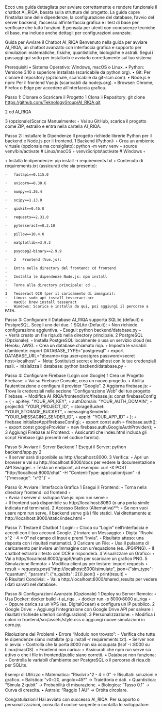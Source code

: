 Ecco una guida dettagliata per avviare correttamente e rendere funzionale il chatbot AI_RIQA, basata sulla struttura del progetto. La guida copre l’installazione delle dipendenze, la configurazione del database, l’avvio del server backend, l’accesso all’interfaccia grafica e i test di base per verificare che tutto funzioni. È pensata per utenti con conoscenze tecniche di base, ma include anche dettagli per configurazioni avanzate.

Guida per Avviare il Chatbot AI_RIQA
Benvenuto nella guida per avviare AI_RIQA, un chatbot avanzato con interfaccia grafica e supporto per simulazioni matematiche, fisiche, quantistiche, biologiche e astrali. Segui i passaggi qui sotto per installarlo e avviarlo correttamente sul tuo sistema.

Prerequisiti
	•	Sistema Operativo: Windows, macOS o Linux.
	•	Python: Versione 3.10 o superiore installata (scaricabile da python.org).
	•	Git: Per clonare il repository (opzionale, scaricabile da git-scm.com).
	•	Node.js e npm: Per il frontend Vue.js (scaricabili da nodejs.org).
	•	Browser: Chrome, Firefox o Edge per accedere all’interfaccia grafica.

Passo 1: Clonare o Scaricare il Progetto
	1	Clona il Repository: git clone https://github.com/TeknologyGroup/AI_RIQA.git
	
2	cd AI_RIQA
	
3   (opzionale)Scarica Manualmente:
	◦	Vai su GitHub, scarica il progetto come ZIP, estrailo e entra nella cartella AI_RIQA.

Passo 2: Installare le Dipendenze
Il progetto richiede librerie Python per il backend e Node.js per il frontend.
	1	Backend (Python):
	◦	Crea un ambiente virtuale (opzionale ma consigliato): python -m venv venv
	◦	source venv/bin/activate  # Linux/macOS
	◦	venv\Scripts\activate     # Windows
	◦	
	
◦	Installa le dipendenze: pip install -r requirements.txt
◦	Contenuto di requirements.txt (assicurati che sia presente): 

	◦	fastapi==0.115.0

	◦	uvicorn==0.30.6

	◦	numpy==1.26.4

	◦	scipy==1.13.0

	◦	qiskit==0.46.0

	◦	requests==2.31.0

	◦	pytesseract==0.3.10

	◦	pillow==10.4.0

	◦	matplotlib==3.9.2

	◦	psycopg2-binary==2.9.9

	◦	2	Frontend (Vue.js):

	◦	Entra nella directory del frontend: cd frontend
	◦	
	◦	Installa le dipendenze Node.js: npm install
	◦	
	◦	Torna alla directory principale: cd ..
	◦	
	3	Tesseract OCR (per il caricamento di immagini):
	◦	Linux: sudo apt install tesseract-ocr
	◦	macOS: brew install tesseract
	◦	Windows: Scarica e installa da qui, poi aggiungi il percorso a PATH.

Passo 3: Configurare il Database
AI_RIQA supporta SQLite (default) o PostgreSQL. Scegli uno dei due.
	1	SQLite (Default):
	◦	Non richiede configurazione aggiuntiva.
	◦	Esegui: python backend/database.py
	◦	
	◦	Verrà creato un file riqa.db nella directory principale.
	2	PostgreSQL (Opzionale):
	◦	Installa PostgreSQL localmente o usa un servizio cloud (es. Heroku, AWS).
	◦	Crea un database chiamato riqa.
	◦	Imposta le variabili d’ambiente: export DATABASE_TYPE="postgresql"
	◦	export DATABASE_URL="dbname=riqa user=postgres password=secret host=localhost"
	◦	 Nota: Sostituisci secret e localhost con le tue credenziali reali.
	◦	Inizializza il database: python backend/database.py
	◦	

Passo 4: Configurare Firebase (Login con Google)
	1	Crea un Progetto Firebase:
	◦	Vai su Firebase Console, crea un nuovo progetto.
	◦	Abilita l’autenticazione e configura il provider “Google”.
	2	Aggiorna firebase.js:
	◦	Trova le credenziali nella sezione “Configurazione Web” del tuo progetto Firebase.
	◦	Modifica AI_RIQA/frontend/src/firebase.js: const firebaseConfig = {
	◦	  apiKey: "YOUR_API_KEY",
	◦	  authDomain: "YOUR_AUTH_DOMAIN",
	◦	  projectId: "YOUR_PROJECT_ID",
	◦	  storageBucket: "YOUR_STORAGE_BUCKET",
	◦	  messagingSenderId: "YOUR_MESSAGING_SENDER_ID",
	◦	  appId: "YOUR_APP_ID"
	◦	};
	◦	firebase.initializeApp(firebaseConfig);
	◦	export const auth = firebase.auth();
	◦	export const googleProvider = new firebase.auth.GoogleAuthProvider();
	◦	
	3	Aggiungi Firebase al Frontend:
	◦	Assicurati che index.html includa gli script Firebase (già presenti nel codice fornito).

Passo 5: Avviare il Server Backend
	1	Esegui il Server: python backend/app.py
	2	
	◦	Il server sarà disponibile su http://localhost:8000.
	3	Verifica:
	◦	Apri un browser e vai su http://localhost:8000/docs per vedere la documentazione API Swagger.
	◦	Testa un endpoint, ad esempio: curl -X POST "http://localhost:8000/chat" -H "Content-Type: application/json" -d '{"message": "x^2"}'
	◦	

Passo 6: Avviare l’Interfaccia Grafica
	1	Esegui il Frontend:
	◦	Torna nella directory frontend: cd frontend
	◦	
	◦	Avvia il server di sviluppo Vue.js: npm run serve
	◦	
	◦	Il frontend sarà disponibile su http://localhost:8080 (o una porta simile indicata nel terminale).
	2	Accesso Statico (Alternativa)**:
	◦	Se non vuoi usare npm run serve, il backend serve già i file statici. Vai direttamente a: http://localhost:8000/static/index.html
	◦	

Passo 7: Testare il Chatbot
	1	Login:
	◦	Clicca su “Login” nell’interfaccia e accedi con il tuo account Google.
	2	Inviare un Messaggio:
	◦	Digita “Risolvi x^2 - 4 = 0” nel campo di input e premi “Invia”.
	◦	Risultato atteso: una risposta con i risultati matematici.
	3	Caricare un File:
	◦	Usa il pulsante di caricamento per inviare un’immagine con un’equazione (es. JPG/PNG).
	◦	Il chatbot estrarrà il testo con OCR e risponderà.
	4	Visualizzare un Grafico:
	◦	Vai a http://localhost:8000/graph/math per scaricare un grafico PNG.
	5	Simulazione Remota:
	◦	Modifica client.py per testare: import requests
	◦	result = requests.post("http://localhost:8000/simulate", json={"sim_type": "quantum", "params": {"n_qubits": 2}}).json()
	◦	print(result)
	◦	
	6	Risultati Condivisi:
	◦	Vai a http://localhost:8000/shared_results per vedere i dati salvati nel database.

Passo 8: Configurazioni Avanzate (Opzionale)
	1	Deploy su Server Remoto:
	◦	Usa Docker: docker build -t ai_riqa .
	◦	docker run -p 8000:8000 ai_riqa
	◦	
	◦	Oppure carica su un VPS (es. DigitalOcean) e configura un IP pubblico.
	2	Google Drive:
	◦	Aggiungi l’integrazione con Google Drive API per salvare i risultati (richiede ulteriori configurazioni).
	3	Personalizzazione:
	◦	Modifica i colori in frontend/src/assets/style.css o aggiungi nuove simulazioni in core.py.

Risoluzione dei Problemi
	•	Errore “Modulo non trovato”:
	◦	Verifica che tutte le dipendenze siano installate (pip install -r requirements.txt).
	•	Server non si avvia:
	◦	Controlla che la porta 8000 non sia occupata (lsof -i :8000 su Linux/macOS).
	•	Frontend non carica:
	◦	Assicurati che npm run serve sia attivo o che i file in frontend/public siano corretti.
	•	Database non funziona:
	◦	Controlla le variabili d’ambiente per PostgreSQL o il percorso di riqa.db per SQLite.

Esempi di Utilizzo
	•	Matematica: “Risolvi x^2 - 4 = 0” → Risultati: soluzioni e grafico.
	•	Balistica: “v0=20, angolo=45°” → Traiettoria e dati.
	•	Quantistica: “Simula 2 qubit” → Probabilità di misurazione.
	•	Biologica: “Tasso 0.1” → Curva di crescita.
	•	Astrale: “Raggio 1 AU” → Orbita circolare.

Congratulazioni! Hai avviato con successo AI_RIQA. Per supporto o personalizzazioni, consulta il codice sorgente o contatta lo sviluppatore.

